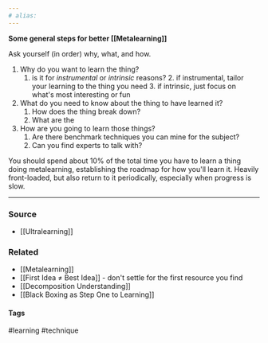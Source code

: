 ```yaml
---
# alias:
---
```


**Some general steps for better [[Metalearning]]**

Ask yourself (in order) why, what, and how.
1. Why do you want to learn the thing?
	1. is it for *instrumental* or *intrinsic* reasons?
		2. if instrumental, tailor your learning to the thing you need
		3. if intrinsic, just focus on what's most interesting or fun
2. What do you need to know about the thing to have learned it?
	1. How does the thing break down?
	2. What are the 
3. How are you going to learn those things?
	1. Are there benchmark techniques you can mine for the subject?
	2. Can you find experts to talk with?

You should spend about 10% of the total time you have to learn a thing doing metalearning, establishing the roadmap for how you'll learn it. Heavily front-loaded, but also return to it periodically, especially when progress is slow.

---
### Source
- [[Ultralearning]]

### Related
- [[Metalearning]]
- [[First Idea ≠ Best Idea]] - don't settle for the first resource you find
- [[Decomposition Understanding]]
- [[Black Boxing as Step One to Learning]]

#### Tags
#learning #technique 